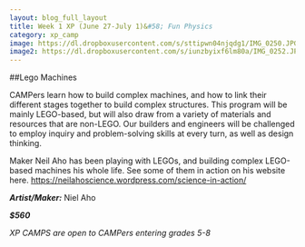 ```yaml
---
layout: blog_full_layout
title: Week 1 XP (June 27-July 1)&#58; Fun Physics
category: xp_camp
image: https://dl.dropboxusercontent.com/s/sttipwn04njqdg1/IMG_0250.JPG?dl=0
image2: https://dl.dropboxusercontent.com/s/iunzbyixf6lm80a/IMG_0252.JPG?dl=0
---
```


##Lego Machines

CAMPers learn how to build complex machines, and how to link their different stages together to build complex structures. This program will be mainly LEGO-based, but will also draw from a variety of materials and resources that are non-LEGO. Our builders and engineers will be challenged to employ inquiry and problem-solving skills at every turn, as well as design thinking.

Maker Neil Aho has been playing with LEGOs, and building complex LEGO-based machines his whole life. See some of them in action on his website here. https://neilahoscience.wordpress.com/science-in-action/



**_Artist/Maker:_** Niel Aho

**_$560_**

*XP CAMPS are open to CAMPers entering grades 5-8*